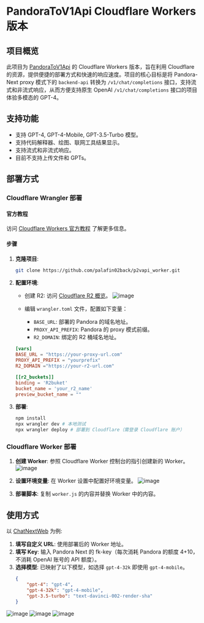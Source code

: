 
# PandoraToV1Api Cloudflare Workers 版本

## 项目概览

此项目为 [PandoraToV1Api](https://github.com/Ink-Osier/PandoraToV1Api) 的 Cloudflare Workers 版本，旨在利用 Cloudflare 的资源，提供便捷的部署方式和快速的响应速度。项目的核心目标是将 Pandora-Next proxy 模式下的 `backend-api` 转换为 `/v1/chat/completions` 接口，支持流式和非流式响应，从而方便支持原生 OpenAI `/v1/chat/completions` 接口的项目体验多模态的 GPT-4。

## 支持功能

- 支持 GPT-4, GPT-4-Mobile, GPT-3.5-Turbo 模型。
- 支持代码解释器、绘图、联网工具结果显示。
- 支持流式和非流式响应。
- 目前不支持上传文件和 GPTs。

## 部署方式

### Cloudflare Wrangler 部署

#### 官方教程

访问 [Cloudflare Workers 官方教程](https://developers.cloudflare.com/workers/get-started/guide/) 了解更多信息。

#### 步骤

1. **克隆项目**:
   ```bash
   git clone https://github.com/palafin02back/p2vapi_worker.git
   ```

2. **配置环境**:
   - 创建 R2: 访问 [Cloudflare R2 概览](https://dash.cloudflare.com/7c7d8f1ace797311e23742f30364704c/r2/overview)。
     ![image](https://github.com/palafin02back/p2vapi_worker/assets/155502697/ad1a649c-a9e2-490a-9f02-208273fbcacd)

   - 编辑 `wrangler.toml` 文件，配置如下变量：
     - `BASE_URL`: 部署的 Pandora 的域名地址。
     - `PROXY_API_PREFIX`: Pandora 的 proxy 模式前缀。
     - `R2_DOMAIN`: 绑定的 R2 桶域名地址。

   ```toml
   [vars]
   BASE_URL = "https://your-proxy-url.com"
   PROXY_API_PREFIX = "yourprefix"
   R2_DOMAIN ="https://your-r2-url.com"

   [[r2_buckets]]
   binding = 'R2buket'
   bucket_name = 'your_r2_name'
   preview_bucket_name = ""
   ```

3. **部署**:
   ```bash
   npm install
   npx wrangler dev # 本地测试
   npx wrangler deploy # 部署到 Cloudflare（需登录 Cloudflare 账户）
   ```

### Cloudflare Worker 部署

1. **创建 Worker**: 参照 Cloudflare Worker 控制台的指引创建新的 Worker。
![image](https://github.com/palafin02back/p2vapi_worker/assets/155502697/5a8f3159-2275-4a10-9abc-65e0162f72e9)

2. **设置环境变量**: 在 Worker 设置中配置好环境变量。
![image](https://github.com/palafin02back/p2vapi_worker/assets/155502697/82ac3a9b-4fd6-46f0-ba14-cad1f9943f36)


3. **部署脚本**: 复制 `worker.js` 的内容并替换 Worker 中的内容。

## 使用方式

以 [ChatNextWeb](https://github.com/ChatGPTNextWeb/ChatGPT-Next-Web) 为例:

1. **填写自定义 URL**: 使用部署后的 Worker 地址。
2. **填写 Key**: 输入 Pandora Next 的 fk-key（每次消耗 Pandora 的额度 4+10，不消耗 OpenAI 账号的 API 额度）。
3. **选择模型**: 已映射了以下模型，如选择 `gpt-4-32k` 即使用 `gpt-4-mobile`。
   ```json
   {
       "gpt-4": "gpt-4",
       "gpt-4-32k": "gpt-4-mobile",
       "gpt-3.5-turbo": "text-davinci-002-render-sha"
   }
   ```
![image](https://github.com/palafin02back/p2vapi_worker/assets/155502697/ea837647-c27d-4b4a-9a01-5bd07ab8cd0a)
![image](https://github.com/palafin02back/p2vapi_worker/assets/155502697/6bd7c68f-38c0-44b0-951f-0e1867612eed)
![image](https://github.com/palafin02back/p2vapi_worker/assets/155502697/d6814a42-9c1c-4c9d-b5c0-ee57bbc106e4)





